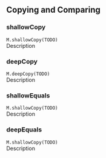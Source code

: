 ## Copying and Comparing


### shallowCopy

`M.shallowCopy(TODO)`  
Description


### deepCopy

`M.deepCopy(TODO)`  
Description


### shallowEquals

`M.shallowCopy(TODO)`  
Description


### deepEquals

`M.shallowCopy(TODO)`  
Description
